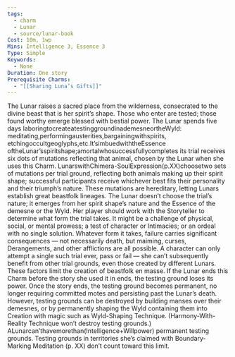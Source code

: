 ```yaml
---
tags:
  - charm
  - Lunar
  - source/lunar-book
Cost: 10m, 1wp
Mins: Intelligence 3, Essence 3
Type: Simple
Keywords:
  - None
Duration: One story
Prerequisite Charms:
  - "[[Sharing Luna’s Gifts]]"
---
```

The Lunar raises a sacred place from the wilderness, consecrated to the divine beast that is her spirit’s shape. Those who enter are tested; those found worthy emerge blessed with bestial power. The Lunar spends five days laboringtocreateatestinggroundinademesneortheWyld: meditating,performingausterities,bargainingwithspirits, etchingoccultgeoglyphs,etc.It’simbuedwiththeEssence oftheLunar’sspiritshape;amortalwhosuccessfullycompletes its trial receives six dots of mutations reflecting that animal, chosen by the Lunar when she uses this Charm. LunarswithChimera-SoulExpression(p.XX)choosetwo sets of mutations per trial ground, reflecting both animals making up their spirit shape; successful participants receive whichever best fits their personality and their triumph’s nature. These mutations are hereditary, letting Lunars establish great beastfolk lineages. The Lunar doesn’t choose the trial’s nature; it emerges from her spirit shape’s nature and the Essence of the demesne or the Wyld. Her player should work with the Storyteller to determine what form the trial takes. It might be a challenge of physical, social, or mental prowess; a test of character or Intimacies; or an ordeal with no single solution. Whatever form it takes, failure carries significant consequences — not necessarily death, but maiming, curses, Derangements, and other afflictions are all possible. A character can only attempt a single such trial ever, pass or fail — she can’t subsequently benefit from other trial grounds, even those created by different Lunars. These factors limit the creation of beastfolk en masse. If the Lunar ends this Charm before the story she used it in ends, the testing ground loses its power. Once the story ends, the testing ground becomes permanent, no longer requiring committed motes and persisting past the Lunar’s death. However, testing grounds can be destroyed by building manses over their demesnes, or by permanently shaping the Wyld containing them into Creation with magic such as Wyld-Shaping Technique. (Harmony-With-Reality Technique won’t destroy testing grounds.) ALunarcan’thavemorethan(Intelligence+Willpower) permanent testing grounds. Testing grounds in territories she’s claimed with Boundary-Marking Meditation (p. XX) don’t count toward this limit.